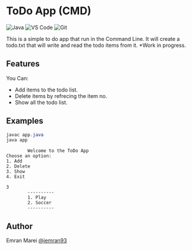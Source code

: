 # ToDo App (CMD)
![Java](http://img.shields.io/badge/-Java-5B4638?style=flat-square&logo=java&logoColor=ffffff)
![VS Code](http://img.shields.io/badge/-VS%20Code-007ACC?style=flat-square&logo=visual-studio-code&logoColor=ffffff)
![Git](https://img.shields.io/badge/-Git-%23F05032?style=flat-square&logo=git&logoColor=%23ffffff)

This is a simple to do app that run in the Command Line. It will create a todo.txt that will write and read the todo items from it.
*Work in progress.

## Features

 You Can:
 * Add items to the todo list.
 * Delete items by refrecing the item no.
 * Show all the todo list.

 ## Examples

 ```powershell
 javac app.java
 java app
 ```
```
        Welcome to the ToDo App
Choose an option:
1. Add
2. Delete
3. Show
4. Exit
```
```
3
        ----------
        1. Play
        2. Soccer
        ----------
```

## Author

Emran Marei
[@iemran93](https://github.com/iemran93)